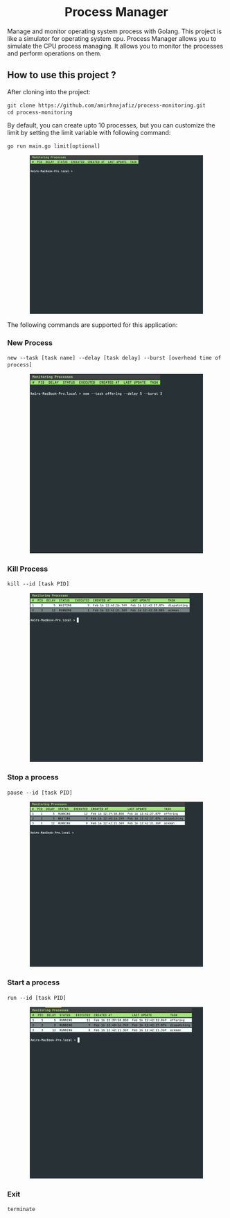 <h1 align="center">
Process Manager
</h1>

Manage and monitor operating system process with Golang. This
project is like a simulator for operating system cpu. Process Manager allows you to simulate the CPU process
managing. It allows you to monitor the processes and perform
operations on them.

## How to use this project ?
After cloning into the project:
```shell
git clone https://github.com/amirhnajafiz/process-monitoring.git
cd process-monitoring
```

By default, you can create upto 10 processes, but you can customize the limit
by setting the limit variable with following command:
```shell
go run main.go limit[optional]
```

<p align="center">
    <img src="./assets/1.png" width="400" alt="demo1" />
</p>

The following commands are supported for this application:
### New Process
```shell
new --task [task name] --delay [task delay] --burst [overhead time of process]
```

<p align="center">
    <img src="./assets/2.png" width="400" alt="demo1" />
</p>

### Kill Process
```shell
kill --id [task PID]
```

<p align="center">
    <img src="./assets/5.png" width="400" alt="demo3" />
</p>

### Stop a process
```shell
pause --id [task PID]
```

<p align="center">
    <img src="./assets/4.png" width="400" alt="demo4" />
</p>

### Start a process
```shell
run --id [task PID]
```

<p align="center">
    <img src="./assets/3.png" width="400" alt="demo5" />
</p>

### Exit
```shell
terminate
```
